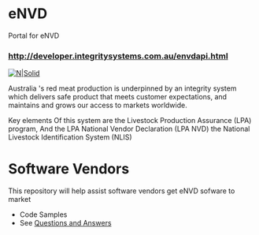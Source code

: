 # eNVD
Portal for eNVD
### http://developer.integritysystems.com.au/envdapi.html

[![N|Solid](https://lpa.nlis.com.au/img/logo.png)](https://https://lpa.nlis.com.au/)

Australia 's red meat production is underpinned by an integrity system which delivers safe product that meets customer expectations, and maintains and grows our access to markets worldwide.

Key elements Of this system are the Livestock Production Assurance (LPA) program, And the LPA National Vendor Declaration (LPA NVD) the National Livestock Identification System (NLIS)

# Software Vendors
This repository will help assist software vendors get eNVD sofware to market  
 
* Code Samples
* See [Questions and Answers](/Questions.md)

